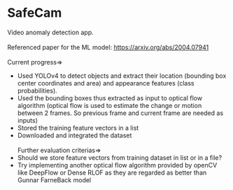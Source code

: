 # SafeCam
Video anomaly detection app.<br><br>
Referenced paper for the ML model: https://arxiv.org/abs/2004.07941 <br><br>
Current progress=> 
* Used YOLOv4 to detect objects and extract their location (bounding box center coordinates and area) and appearance features (class probabilities). 
* Used the bounding boxes thus extracted as input to optical flow algorithm (optical flow is used to estimate the change or motion between 2 frames. So previous frame and current frame are needed as inputs)
* Stored the training feature vectors in a list
* Downloaded and integrated the dataset <br><br>
Further evaluation criterias=>
* Should we store feature vectors from training dataset in list or in a file? 
* Try implementing another optical flow algorithm provided by openCV like DeepFlow or Dense RLOF as they are regarded as better than Gunnar FarneBack model 
